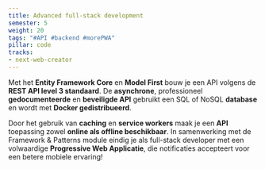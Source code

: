 ```yaml
---
title: Advanced full-stack development
semester: 5
weight: 20
tags: "#API #backend #morePWA"
pillar: code
tracks:
- next-web-creator
---
```

Met het **Entity Framework Core** en **Model First** bouw je een API volgens de **REST API level 3 standaard**. De **asynchrone**, professioneel **gedocumenteerde** en **beveiligde API** gebruikt een SQL of NoSQL **database** en wordt met **Docker gedistribueerd**.

Door het gebruik van **caching** en **service workers** maak je een **API** toepassing zowel **online als offline beschikbaar**. In samenwerking met de Framework & Patterns module eindig je als full-stack developer met een volwaardige **Progressive Web Applicatie**, die notificaties accepteert voor een betere mobiele ervaring!
